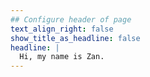 ```yaml
---
## Configure header of page
text_align_right: false
show_title_as_headline: false
headline: |
  Hi, my name is Zan.
---
```


<!-- this is a subheadline -->
